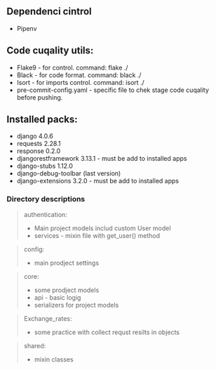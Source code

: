
Dependenci cintrol
---------
- Pipenv

Code cuqality utils:
------

- Flake9 - for control. command: flake ./
- Black - for code format. command: black ./
- Isort - for imports control. command: isort ./
- pre-commit-config.yaml - specific file to chek stage code cuqality before pushing.

Installed packs:
------

- django 4.0.6
- requests 2.28.1
- response 0.2.0
- djangorestframework 3.13.1 - must be add to installed apps
- django-stubs 1.12.0
- django-debug-toolbar (last version)
- django-extensions 3.2.0 - must be add to installed apps

### Directory descriptions
> authentication: 
  >- Main project models includ custom User model
>- services - mixin file with get_user() method

> config:
  >- main prodject settings

> core:
>- some prodject models
>- api - basic logig
>- serializers for project models 

> Exchange_rates:
>- some practice with collect requst resilts in objects

> shared:
>- mixin classes